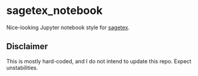 # sagetex_notebook

Nice-looking Jupyter notebook style for [sagetex](https://github.com/sagemath/sagetex).

## Disclaimer

This is mostly hard-coded, and I do not intend to update this repo. Expect unstabilities.
